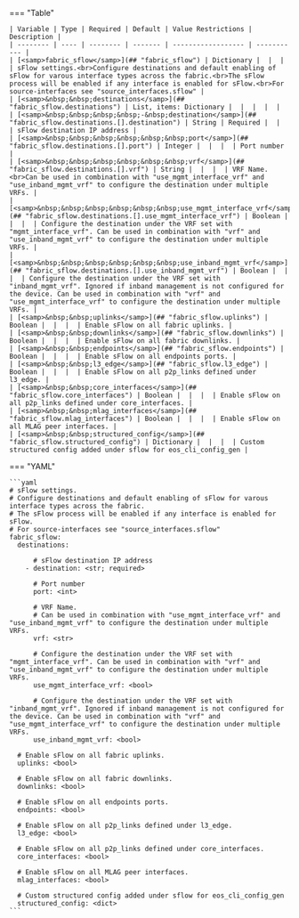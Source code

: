 <!--
  ~ Copyright (c) 2024 Arista Networks, Inc.
  ~ Use of this source code is governed by the Apache License 2.0
  ~ that can be found in the LICENSE file.
  -->
=== "Table"

    | Variable | Type | Required | Default | Value Restrictions | Description |
    | -------- | ---- | -------- | ------- | ------------------ | ----------- |
    | [<samp>fabric_sflow</samp>](## "fabric_sflow") | Dictionary |  |  |  | sFlow settings.<br>Configure destinations and default enabling of sFlow for varous interface types across the fabric.<br>The sFlow process will be enabled if any interface is enabled for sFlow.<br>For source-interfaces see "source_interfaces.sflow" |
    | [<samp>&nbsp;&nbsp;destinations</samp>](## "fabric_sflow.destinations") | List, items: Dictionary |  |  |  |  |
    | [<samp>&nbsp;&nbsp;&nbsp;&nbsp;-&nbsp;destination</samp>](## "fabric_sflow.destinations.[].destination") | String | Required |  |  | sFlow destination IP address |
    | [<samp>&nbsp;&nbsp;&nbsp;&nbsp;&nbsp;&nbsp;port</samp>](## "fabric_sflow.destinations.[].port") | Integer |  |  |  | Port number |
    | [<samp>&nbsp;&nbsp;&nbsp;&nbsp;&nbsp;&nbsp;vrf</samp>](## "fabric_sflow.destinations.[].vrf") | String |  |  |  | VRF Name.<br>Can be used in combination with "use_mgmt_interface_vrf" and "use_inband_mgmt_vrf" to configure the destination under multiple VRFs. |
    | [<samp>&nbsp;&nbsp;&nbsp;&nbsp;&nbsp;&nbsp;use_mgmt_interface_vrf</samp>](## "fabric_sflow.destinations.[].use_mgmt_interface_vrf") | Boolean |  |  |  | Configure the destination under the VRF set with "mgmt_interface_vrf". Can be used in combination with "vrf" and "use_inband_mgmt_vrf" to configure the destination under multiple VRFs. |
    | [<samp>&nbsp;&nbsp;&nbsp;&nbsp;&nbsp;&nbsp;use_inband_mgmt_vrf</samp>](## "fabric_sflow.destinations.[].use_inband_mgmt_vrf") | Boolean |  |  |  | Configure the destination under the VRF set with "inband_mgmt_vrf". Ignored if inband management is not configured for the device. Can be used in combination with "vrf" and "use_mgmt_interface_vrf" to configure the destination under multiple VRFs. |
    | [<samp>&nbsp;&nbsp;uplinks</samp>](## "fabric_sflow.uplinks") | Boolean |  |  |  | Enable sFlow on all fabric uplinks. |
    | [<samp>&nbsp;&nbsp;downlinks</samp>](## "fabric_sflow.downlinks") | Boolean |  |  |  | Enable sFlow on all fabric downlinks. |
    | [<samp>&nbsp;&nbsp;endpoints</samp>](## "fabric_sflow.endpoints") | Boolean |  |  |  | Enable sFlow on all endpoints ports. |
    | [<samp>&nbsp;&nbsp;l3_edge</samp>](## "fabric_sflow.l3_edge") | Boolean |  |  |  | Enable sFlow on all p2p_links defined under l3_edge. |
    | [<samp>&nbsp;&nbsp;core_interfaces</samp>](## "fabric_sflow.core_interfaces") | Boolean |  |  |  | Enable sFlow on all p2p_links defined under core_interfaces. |
    | [<samp>&nbsp;&nbsp;mlag_interfaces</samp>](## "fabric_sflow.mlag_interfaces") | Boolean |  |  |  | Enable sFlow on all MLAG peer interfaces. |
    | [<samp>&nbsp;&nbsp;structured_config</samp>](## "fabric_sflow.structured_config") | Dictionary |  |  |  | Custom structured config added under sflow for eos_cli_config_gen |

=== "YAML"

    ```yaml
    # sFlow settings.
    # Configure destinations and default enabling of sFlow for varous interface types across the fabric.
    # The sFlow process will be enabled if any interface is enabled for sFlow.
    # For source-interfaces see "source_interfaces.sflow"
    fabric_sflow:
      destinations:

          # sFlow destination IP address
        - destination: <str; required>

          # Port number
          port: <int>

          # VRF Name.
          # Can be used in combination with "use_mgmt_interface_vrf" and "use_inband_mgmt_vrf" to configure the destination under multiple VRFs.
          vrf: <str>

          # Configure the destination under the VRF set with "mgmt_interface_vrf". Can be used in combination with "vrf" and "use_inband_mgmt_vrf" to configure the destination under multiple VRFs.
          use_mgmt_interface_vrf: <bool>

          # Configure the destination under the VRF set with "inband_mgmt_vrf". Ignored if inband management is not configured for the device. Can be used in combination with "vrf" and "use_mgmt_interface_vrf" to configure the destination under multiple VRFs.
          use_inband_mgmt_vrf: <bool>

      # Enable sFlow on all fabric uplinks.
      uplinks: <bool>

      # Enable sFlow on all fabric downlinks.
      downlinks: <bool>

      # Enable sFlow on all endpoints ports.
      endpoints: <bool>

      # Enable sFlow on all p2p_links defined under l3_edge.
      l3_edge: <bool>

      # Enable sFlow on all p2p_links defined under core_interfaces.
      core_interfaces: <bool>

      # Enable sFlow on all MLAG peer interfaces.
      mlag_interfaces: <bool>

      # Custom structured config added under sflow for eos_cli_config_gen
      structured_config: <dict>
    ```
